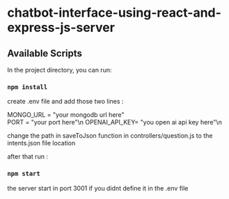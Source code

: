 # chatbot-interface-using-react-and-express-js-server
## Available Scripts

In the project directory, you can run:

### `npm install`

create .env file and add those two lines :

MONGO_URL = "your mongodb url here" <br>
PORT = "your port here"\n
OPENAI_API_KEY= "you open ai api key here"\n 

change the path in saveToJson function in  controllers/question.js to the intents.json file location  


after that run : 

### `npm start`

the server start in port 3001 if you didnt define it in the .env file

